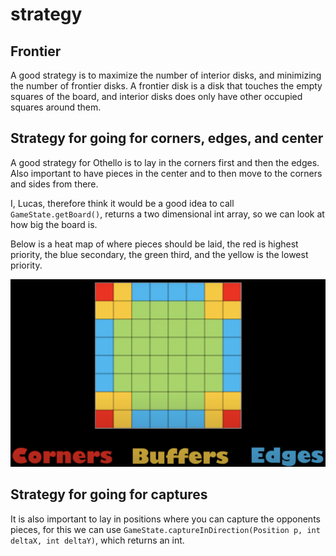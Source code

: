 # strategy

## Frontier

A good strategy is to maximize the number of interior disks, and minimizing the number of frontier disks.
A frontier disk is a disk that touches the empty squares of the board, and interior disks does only have other occupied squares around them.

## Strategy for going for corners, edges, and center

A good strategy for Othello is to lay in the corners first and then the edges.
Also important to have pieces in the center and to then move to the corners and sides from there.

I, Lucas, therefore think it would be a good idea to call `GameState.getBoard()`, returns a two dimensional int array, so we can look at how big the board is.

Below is a heat map of where pieces should be laid, the red is highest priority, the blue secondary, the green third, and the yellow is the lowest priority.

![Heat map of where you want to lay your pieces](./strat_asset/heat_map.png "Heat map of where you want to lay your pieces")

## Strategy for going for captures

It is also important to lay in positions where you can capture the opponents pieces, for this we can use `GameState.captureInDirection(Position p, int deltaX, int deltaY)`, which returns an int.
